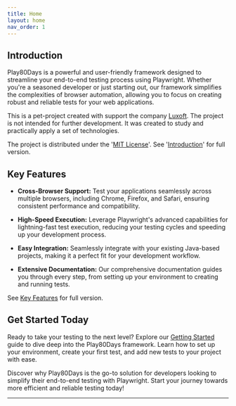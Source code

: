 ```yaml
---
title: Home
layout: home
nav_order: 1
---
```

## Introduction
Play80Days is a powerful and user-friendly framework designed to streamline your end-to-end testing process using Playwright. Whether you're a seasoned developer or just starting out, our framework simplifies the complexities of browser automation, allowing you to focus on creating robust and reliable tests for your web applications.

This is a pet-project created with support the company [Luxoft]. The project is not intended for further development. It was created to study and practically apply a set of technologies.

The project is distributed under the '[MIT License]'. See '[Introduction]' for full version.

## Key Features
- **Cross-Browser Support:** Test your applications seamlessly across multiple browsers, including Chrome, Firefox, and Safari, ensuring consistent performance and compatibility.

- **High-Speed Execution:** Leverage Playwright's advanced capabilities for lightning-fast test execution, reducing your testing cycles and speeding up your development process.

- **Easy Integration:** Seamlessly integrate with your existing Java-based projects, making it a perfect fit for your development workflow.
 
- **Extensive Documentation:** Our comprehensive documentation guides you through every step, from setting up your environment to creating and running tests.

See [Key Features] for full version.

## Get Started Today
Ready to take your testing to the next level? Explore our [Getting Started] guide to dive deep into the Play80Days framework. Learn how to set up your environment, create your first test, and add new tests to your project with ease.

Discover why Play80Days is the go-to solution for developers looking to simplify their end-to-end testing with Playwright. Start your journey towards more efficient and reliable testing today!


----

[80days.me]: https://app.eightydays.me/

[Resources / Tools / Technologies]: resources-tools

[Luxoft]: https://www.luxoft.com/

[MIT License]: https://github.com/pskrebnev/play80days/blob/main/LICENSE

[Introduction]: howtostart/introduction

[Key Features]: howtostart/key-features

[Getting Started]: howtostart/start
